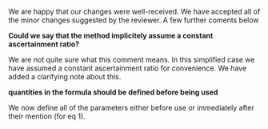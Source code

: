 
We are happy that our changes were well-received. We have accepted all of the minor changes suggested by the reviewer. A few further coments below

**Could we say that the method implicitely assume a constant ascertainment ratio?**

We are not quite sure what this comment means. In this simplified case we have assumed a constant ascertainment ratio for convenience. We have added a clarifying note about this.

**quantities in the formula should be defined before being used**

We now define all of the parameters either before use or immediately after their mention (for eq 1). 


